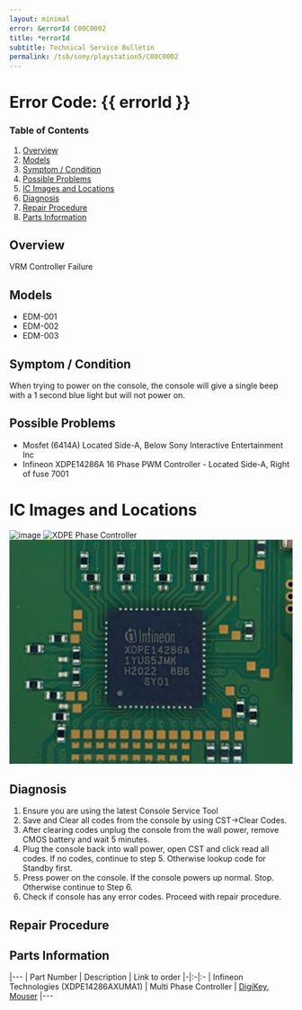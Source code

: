 ```yaml
---
layout: minimal
error: &errorId C00C0002
title: *errorId
subtitle: Technical Service Bulletin
permalink: /tsb/sony/playstation5/C00C0002
---
```


# Error Code: {{ errorId }}

### Table of Contents
1. [Overview](#overview)
2. [Models](#models)
3. [Symptom / Condition](#symptom--condition)
4. [Possible Problems](#possible-problems)
5. [IC Images and Locations](#ic-images-and-locations)
6. [Diagnosis](#diagnosis)
6. [Repair Procedure](#repair-procedure)
6. [Parts Information](#parts-information)

## Overview
VRM Controller Failure

## Models
- EDM-001
- EDM-002
- EDM-003

## Symptom / Condition
When trying to power on the console, the console will give a single beep with a 1 second blue light but will not power on.

## Possible Problems
- Mosfet (6414A) Located Side-A, Below Sony Interactive Entertainment Inc<br>
- Infineon XDPE14286A 16 Phase PWM Controller - Located Side-A, Right of fuse 7001<br>

# IC Images and Locations
![image](https://github.com/amoamare/amoamare.github.io/assets/15149902/267cbf56-17fa-4222-8bd1-487eeee9f6ad)
![XDPE Phase Controller](/assets/img/sony/ps5/edm030/xdpevrmcontroller.png)
![XDPE14286A](/assets/img/sony/ps5/XDPE14286A.png)
## Diagnosis

1. Ensure you are using the latest Console Service Tool
2. Save and Clear all codes from the console by using CST->Clear Codes.
3. After clearing codes unplug the console from the wall power, remove CMOS battery and wait 5 minutes.
4. Plug the console back into wall power, open CST and click read all codes.
If no codes, continue to step 5. Otherwise lookup code for Standby first.
5. Press power on the console.
If the console powers up normal. Stop. Otherwise continue to Step 6.
6. Check if console has any error codes. Proceed with repair procedure.

## Repair Procedure


## Parts Information

|---
| Part Number | Description | Link to order
|-|:-|:-
| Infineon Technologies (XDPE14286AXUMA1) | Multi Phase Controller  | [DigiKey](https://www.digikey.com/en/products/detail/infineon-technologies/XDPE14286AXUMA1/15776459),<br>[Mouser](https://www.mouser.com/ProductDetail/Infineon-Technologies/XDPE14286AXUMA1?qs=GedFDFLaBXG2Qo9hA42CAg%3D%3D)
|---
